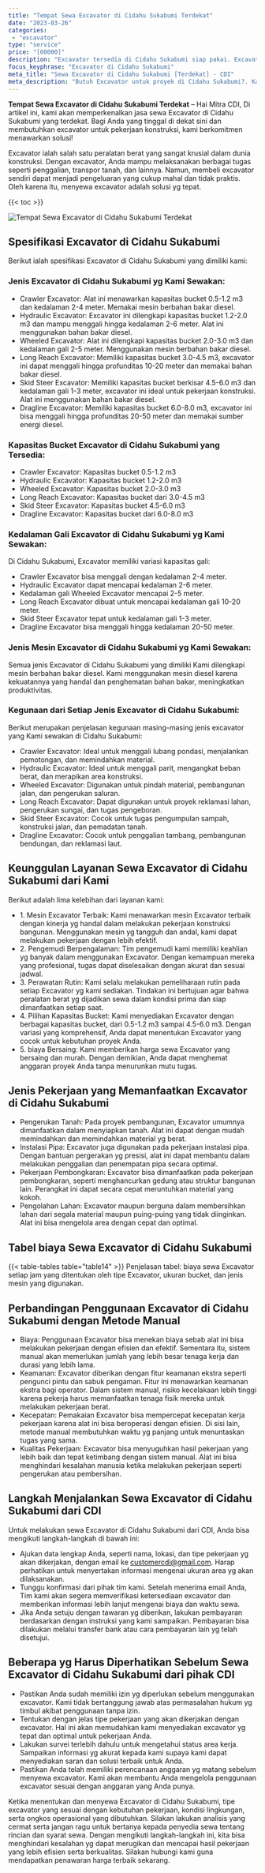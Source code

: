 ```yaml
---
title: "Tempat Sewa Excavator di Cidahu Sukabumi Terdekat"
date: "2023-03-26"
categories:
 - "excavator"
type: "service"
price: "[60000]"
description: "Excavator tersedia di Cidahu Sukabumi siap pakai. Excavator menjadi pilihan utama kontraktor untuk mendukung kelancaran pekerjaan. Dapatkan informasi detail."
focus_keyphrase: "Excavator di Cidahu Sukabumi"
meta_title: "Sewa Excavator di Cidahu Sukabumi [Terdekat] - CDI"
meta_description: "Butuh Excavator untuk proyek di Cidahu Sukabumi?. Kami hadirkan Excavator berkualitas untuk menyelesaikan pekerjaan. Promo menarik tersedia."
---
```


**Tempat Sewa Excavator di Cidahu Sukabumi Terdekat** – Hai Mitra CDI, Di artikel ini, kami akan memperkenalkan jasa sewa Excavator di Cidahu Sukabumi yang terdekat. Bagi Anda yang tinggal di dekat sini dan membutuhkan excavator untuk pekerjaan konstruksi, kami berkomitmen menawarkan solusi!

Excavator ialah salah satu peralatan berat yang sangat krusial dalam dunia konstruksi. Dengan excavator, Anda mampu melaksanakan berbagai tugas seperti penggalian, transpor tanah, dan lainnya. Namun, membeli excavator sendiri dapat menjadi pengeluaran yang cukup mahal dan tidak praktis. Oleh karena itu, menyewa excavator adalah solusi yg tepat.

{{< toc >}}

![Tempat Sewa Excavator di Cidahu Sukabumi Terdekat](/images/excavator/excavator-24.jpg)

## Spesifikasi Excavator di Cidahu Sukabumi

Berikut ialah spesifikasi Excavator di Cidahu Sukabumi yang dimiliki kami:

### Jenis Excavator di Cidahu Sukabumi yg Kami Sewakan:

*   Crawler Excavator: Alat ini menawarkan kapasitas bucket 0.5-1.2 m3 dan kedalaman 2-4 meter. Memakai mesin berbahan bakar diesel.
*   Hydraulic Excavator: Excavator ini dilengkapi kapasitas bucket 1.2-2.0 m3 dan mampu menggali hingga kedalaman 2-6 meter. Alat ini menggunakan bahan bakar diesel.
*   Wheeled Excavator: Alat ini dilengkapi kapasitas bucket 2.0-3.0 m3 dan kedalaman gali 2-5 meter. Menggunakan mesin berbahan bakar diesel.
*   Long Reach Excavator: Memiliki kapasitas bucket 3.0-4.5 m3, excavator ini dapat menggali hingga profunditas 10-20 meter dan memakai bahan bakar diesel.
*   Skid Steer Excavator: Memiliki kapasitas bucket berkisar 4.5-6.0 m3 dan kedalaman gali 1-3 meter, excavator ini ideal untuk pekerjaan konstruksi. Alat ini menggunakan bahan bakar diesel.
*   Dragline Excavator: Memiliki kapasitas bucket 6.0-8.0 m3, excavator ini bisa menggali hingga profunditas 20-50 meter dan memakai sumber energi diesel.

### Kapasitas Bucket Excavator di Cidahu Sukabumi yang Tersedia:

*   Crawler Excavator: Kapasitas bucket 0.5-1.2 m3
*   Hydraulic Excavator: Kapasitas bucket 1.2-2.0 m3
*   Wheeled Excavator: Kapasitas bucket 2.0-3.0 m3
*   Long Reach Excavator: Kapasitas bucket dari 3.0-4.5 m3
*   Skid Steer Excavator: Kapasitas bucket 4.5-6.0 m3
*   Dragline Excavator: Kapasitas bucket dari 6.0-8.0 m3

### Kedalaman Gali Excavator di Cidahu Sukabumi yg Kami Sewakan:

Di Cidahu Sukabumi, Excavator memiliki variasi kapasitas gali:

*   Crawler Excavator bisa menggali dengan kedalaman 2-4 meter.
*   Hydraulic Excavator dapat mencapai kedalaman 2-6 meter.
*   Kedalaman gali Wheeled Excavator mencapai 2-5 meter.
*   Long Reach Excavator dibuat untuk mencapai kedalaman gali 10-20 meter.
*   Skid Steer Excavator tepat untuk kedalaman gali 1-3 meter.
*   Dragline Excavator bisa menggali hingga kedalaman 20-50 meter.

### Jenis Mesin Excavator di Cidahu Sukabumi yg Kami Sewakan:

Semua jenis Excavator di Cidahu Sukabumi yang dimiliki Kami dilengkapi mesin berbahan bakar diesel. Kami menggunakan mesin diesel karena kekuatannya yang handal dan penghematan bahan bakar, meningkatkan produktivitas.

### Kegunaan dari Setiap Jenis Excavator di Cidahu Sukabumi:

Berikut merupakan penjelasan kegunaan masing-masing jenis excavator yang Kami sewakan di Cidahu Sukabumi:

*   Crawler Excavator: Ideal untuk menggali lubang pondasi, menjalankan pemotongan, dan memindahkan material.
*   Hydraulic Excavator: Ideal untuk menggali parit, mengangkat beban berat, dan merapikan area konstruksi.
*   Wheeled Excavator: Digunakan untuk pindah material, pembangunan jalan, dan pengerukan saluran.
*   Long Reach Excavator: Dapat digunakan untuk proyek reklamasi lahan, pengerukan sungai, dan tugas pengeboran.
*   Skid Steer Excavator: Cocok untuk tugas pengumpulan sampah, konstruksi jalan, dan pemadatan tanah.
*   Dragline Excavator: Cocok untuk penggalian tambang, pembangunan bendungan, dan reklamasi laut.

## Keunggulan Layanan Sewa Excavator di Cidahu Sukabumi dari Kami

Berikut adalah lima kelebihan dari layanan kami:

*   1\. Mesin Excavator Terbaik: Kami menawarkan mesin Excavator terbaik dengan kinerja yg handal dalam melakukan pekerjaan konstruksi bangunan. Menggunakan mesin yg tangguh dan andal, kami dapat melakukan pekerjaan dengan lebih efektif.
*   2\. Pengemudi Berpengalaman: Tim pengemudi kami memiliki keahlian yg banyak dalam menggunakan Excavator. Dengan kemampuan mereka yang profesional, tugas dapat diselesaikan dengan akurat dan sesuai jadwal.
*   3\. Perawatan Rutin: Kami selalu melakukan pemeliharaan rutin pada setiap Excavator yg kami sediakan. Tindakan ini bertujuan agar bahwa peralatan berat yg dijadikan sewa dalam kondisi prima dan siap dimanfaatkan setiap saat.
*   4\. Pilihan Kapasitas Bucket: Kami menyediakan Excavator dengan berbagai kapasitas bucket, dari 0.5-1.2 m3 sampai 4.5-6.0 m3. Dengan variasi yang komprehensif, Anda dapat menentukan Excavator yang cocok untuk kebutuhan proyek Anda.
*   5\. biaya Bersaing: Kami memberikan harga sewa Excavator yang bersaing dan murah. Dengan demikian, Anda dapat menghemat anggaran proyek Anda tanpa menurunkan mutu tugas.

## Jenis Pekerjaan yang Memanfaatkan Excavator di Cidahu Sukabumi

*   Pengerukan Tanah: Pada proyek pembangunan, Excavator umumnya dimanfaatkan dalam menyiapkan tanah. Alat ini dapat dengan mudah memindahkan dan memindahkan material yg berat.
*   Instalasi Pipa: Excavator juga digunakan pada pekerjaan instalasi pipa. Dengan bantuan pergerakan yg presisi, alat ini dapat membantu dalam melakukan penggalian dan penempatan pipa secara optimal.
*   Pekerjaan Pembongkaran: Excavator bisa dimanfaatkan pada pekerjaan pembongkaran, seperti menghancurkan gedung atau struktur bangunan lain. Perangkat ini dapat secara cepat meruntuhkan material yang kokoh.
*   Pengolahan Lahan: Excavator maupun berguna dalam membersihkan lahan dari segala material maupun puing-puing yang tidak diinginkan. Alat ini bisa mengelola area dengan cepat dan optimal.

## Tabel biaya Sewa Excavator di Cidahu Sukabumi

{{< table-tables table="table14" >}} Penjelasan tabel: biaya sewa Excavator setiap jam yang ditentukan oleh tipe Excavator, ukuran bucket, dan jenis mesin yang digunakan. 

## Perbandingan Penggunaan Excavator di Cidahu Sukabumi dengan Metode Manual

*   Biaya: Penggunaan Excavator bisa menekan biaya sebab alat ini bisa melakukan pekerjaan dengan efisien dan efektif. Sementara itu, sistem manual akan memerlukan jumlah yang lebih besar tenaga kerja dan durasi yang lebih lama.
*   Keamanan: Excavator diberikan dengan fitur keamanan ekstra seperti pengunci pintu dan sabuk pengaman. Fitur ini menawarkan keamanan ekstra bagi operator. Dalam sistem manual, risiko kecelakaan lebih tinggi karena pekerja harus memanfaatkan tenaga fisik mereka untuk melakukan pekerjaan berat.
*   Kecepatan: Pemakaian Excavator bisa mempercepat kecepatan kerja pekerjaan karena alat ini bisa beroperasi dengan efisien. Di sisi lain, metode manual membutuhkan waktu yg panjang untuk menuntaskan tugas yang sama.
*   Kualitas Pekerjaan: Excavator bisa menyuguhkan hasil pekerjaan yang lebih baik dan tepat ketimbang dengan sistem manual. Alat ini bisa menghindari kesalahan manusia ketika melakukan pekerjaan seperti pengerukan atau pembersihan.

## Langkah Menjalankan Sewa Excavator di Cidahu Sukabumi dari CDI

Untuk melakukan sewa Excavator di Cidahu Sukabumi dari CDI, Anda bisa mengikuti langkah-langkah di bawah ini:

*   Ajukan data lengkap Anda, seperti nama, lokasi, dan tipe pekerjaan yg akan dikerjakan, dengan email ke customercdi@gmail.com. Harap perhatikan untuk menyertakan informasi mengenai ukuran area yg akan dilaksanakan.
*   Tunggu konfirmasi dari pihak tim kami. Setelah menerima email Anda, Tim kami akan segera memverifikasi ketersediaan excavator dan memberikan informasi lebih lanjut mengenai biaya dan waktu sewa.
*   Jika Anda setuju dengan tawaran yg diberikan, lakukan pembayaran berdasarkan dengan instruksi yang kami sampaikan. Pembayaran bisa dilakukan melalui transfer bank atau cara pembayaran lain yg telah disetujui.

## Beberapa yg Harus Diperhatikan Sebelum Sewa Excavator di Cidahu Sukabumi dari pihak CDI

*   Pastikan Anda sudah memiliki izin yg diperlukan sebelum menggunakan excavator. Kami tidak bertanggung jawab atas permasalahan hukum yg timbul akibat penggunaan tanpa izin.
*   Tentukan dengan jelas tipe pekerjaan yang akan dikerjakan dengan excavator. Hal ini akan memudahkan kami menyediakan excavator yg tepat dan optimal untuk pekerjaan Anda.
*   Lakukan survei terlebih dahulu untuk mengetahui status area kerja. Sampaikan informasi yg akurat kepada kami supaya kami dapat menyediakan saran dan solusi terbaik untuk Anda.
*   Pastikan Anda telah memiliki perencanaan anggaran yg matang sebelum menyewa excavator. Kami akan membantu Anda mengelola penggunaan excavator sesuai dengan anggaran yang Anda punya.

Ketika menentukan dan menyewa Excavator di Cidahu Sukabumi, tipe excavator yang sesuai dengan kebutuhan pekerjaan, kondisi lingkungan, serta ongkos operasional yang dibutuhkan. Silakan lakukan analisis yang cermat serta jangan ragu untuk bertanya kepada penyedia sewa tentang rincian dan syarat sewa. Dengan mengikuti langkah-langkah ini, kita bisa menghindari kesalahan yg dapat merugikan dan mencapai hasil pekerjaan yang lebih efisien serta berkualitas. Silakan hubungi kami guna mendapatkan penawaran harga terbaik sekarang.